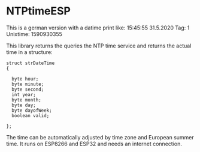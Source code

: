 # NTPtimeESP

This is a german version with a datime print like: 
15:45:55  31.5.2020  Tag: 1  Unixtime: 1590930355

This library returns the queries the NTP time service and returns the actual time in a structure:

```
struct strDateTime
{

  byte hour;
  byte minute;
  byte second;
  int year;
  byte month;
  byte day;
  byte dayofWeek;
  boolean valid;
  
};
```

The time can be automatically adjusted by time zone and European summer time. It runs on ESP8266 and ESP32 and needs an internet connection.
